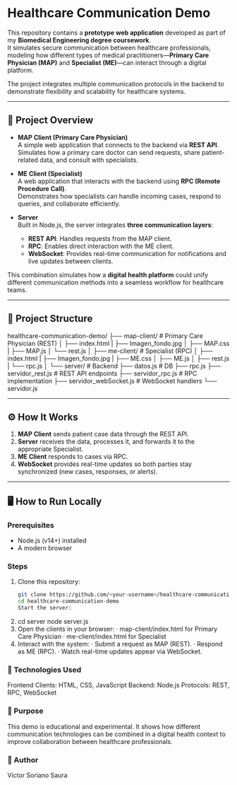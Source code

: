 # Healthcare Communication Demo

This repository contains a **prototype web application** developed as part of my **Biomedical Engineering degree coursework**.  
It simulates secure communication between healthcare professionals, modeling how different types of medical practitioners—**Primary Care Physician (MAP)** and **Specialist (ME)**—can interact through a digital platform.  

The project integrates multiple communication protocols in the backend to demonstrate flexibility and scalability for healthcare systems.  

---

## 🚀 Project Overview

- **MAP Client (Primary Care Physician)**  
  A simple web application that connects to the backend via **REST API**.  
  Simulates how a primary care doctor can send requests, share patient-related data, and consult with specialists.  

- **ME Client (Specialist)**  
  A web application that interacts with the backend using **RPC (Remote Procedure Call)**.  
  Demonstrates how specialists can handle incoming cases, respond to queries, and collaborate efficiently.  

- **Server**  
  Built in Node.js, the server integrates **three communication layers**:  
  - **REST API**: Handles requests from the MAP client.  
  - **RPC**: Enables direct interaction with the ME client.  
  - **WebSocket**: Provides real-time communication for notifications and live updates between clients.  

This combination simulates how a **digital health platform** could unify different communication methods into a seamless workflow for healthcare teams.  

---

## 📂 Project Structure

healthcare-communication-demo/
├── map-client/ # Primary Care Physician (REST)
│ ├── index.html
| ├── Imagen_fondo.jpg
│ ├── MAP.css
| ├── MAP.js
│ └── rest.js
│
├── me-client/ # Specialist (RPC)
│ ├── index.html
| ├── Imagen_fondo.jpg
| ├── ME.css
│ ├── ME.js
│ ├── rest.js
| └── rpc.js
│
└── server/ # Backend
 ├── datos.js # DB
 ├── rpc.js 
 ├── servidor_rest.js # REST API endpoints
 ├── servidor_rpc.js # RPC implementation
 ├── servidor_webSocket.js # WebSocket handlers
 └── servidor.js

 ---

## ⚙️ How It Works

1. **MAP Client** sends patient case data through the REST API.  
2. **Server** receives the data, processes it, and forwards it to the appropriate Specialist.  
3. **ME Client** responds to cases via RPC.  
4. **WebSocket** provides real-time updates so both parties stay synchronized (new cases, responses, or alerts).  

---

## 🖥️ How to Run Locally

### Prerequisites
- Node.js (v14+) installed  
- A modern browser  

### Steps

1. Clone this repository:
   ```bash
   git clone https://github.com/<your-username>/healthcare-communication-demo.git
   cd healthcare-communication-demo
   Start the server:
2. cd server
    node server.js
3. Open the clients in your browser:
    · map-client/index.html for Primary Care Physician
    · me-client/index.html for Specialist
4. Interact with the system:
    · Submit a request as MAP (REST).
    · Respond as ME (RPC).
    · Watch real-time updates appear via WebSocket.
   
### 🧩 Technologies Used
Frontend Clients: HTML, CSS, JavaScript
Backend: Node.js
Protocols: REST, RPC, WebSocket

### 🌱 Purpose
This demo is educational and experimental.
It shows how different communication technologies can be combined in a digital health context to improve collaboration between healthcare professionals.

### 👤 Author
Victor Soriano Saura

